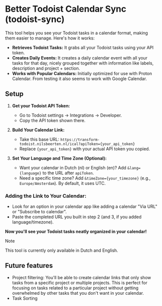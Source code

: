 # Better Todoist Calendar Sync (todoist-sync)
This tool helps you see your Todoist tasks in a calendar format, making them easier to manage. Here's how it works:

* **Retrieves Todoist Tasks:** It grabs all your Todoist tasks using your API token.
* **Creates Daily Events:** It creates a daily calendar event with all your tasks for that day, nicely grouped together with information like labels, description and project + section.
* **Works with Popular Calendars:** Initially optimized for use with Proton Calendar. From testing it also seems to work with Google Calendar.

## Setup

1. **Get your Todoist API Token:**
    * Go to Todoist settings -> Integrations -> Developer.
    * Copy the API token shown there.

2. **Build Your Calendar Link:**
    * Take this base URL: `https://transform-todoist.nilsbeerten.nl/ical?apiToken={your_api_token}`
    * Replace `{your_api_token}` with your actual API token you copied.

3. **Set Your Language and Time Zone (Optional):**
    * Want your calendar in Dutch (nl) or English (en)? Add `&lang={language}` to the URL after `apiToken`.
    * Need a specific time zone? Add `&timeZone={your_timezone}` (e.g., `Europe/Amsterdam`). By default, it uses UTC.

### Adding the Link to Your Calendar:

* Look for an option in your calendar app like adding a calendar "Via URL" or "Subscribe to calendar".
* Paste the completed URL you built in step 2 (and 3, if you added language/timezone).

**Now you'll see your Todoist tasks neatly organized in your calendar!**

> [!NOTE] 
> This tool is currently only available in Dutch and English.

## Future features
* Project filtering: You'll be able to create calendar links that only show tasks from a specific project or multiple projects. This is perfect for focusing on tasks related to a particular project without getting overwhelmed by other tasks that you don't want in your calendar.
* Task Sorting
